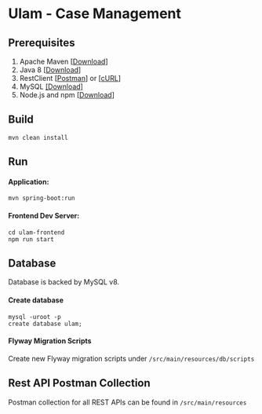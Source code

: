 # Ulam - Case Management

## Prerequisites

 1.  Apache Maven [[Download](https://maven.apache.org/download.cgi)]
 2.  Java 8 [[Download](https://www.oracle.com/technetwork/java/javase/downloads/jdk8-downloads-2133151.html)]
 3.  RestClient [[Postman](https://www.getpostman.com/apps)] or [[cURL]()]
 4.  MySQL [[Download]](https://www.mysql.com/downloads/)
 5.  Node.js and npm [[Download](https://nodejs.org/en/download/)]  

## Build

`mvn clean install`

## Run 
#### Application:

`mvn spring-boot:run`

#### Frontend Dev Server:

```
cd ulam-frontend 
npm run start
```

## Database

Database is backed by MySQL v8.

#### Create database

```
mysql -uroot -p
create database ulam;
```

#### Flyway Migration Scripts

Create new Flyway migration scripts under `/src/main/resources/db/scripts` 

## Rest API Postman Collection

Postman collection for all REST APIs can be found in `/src/main/resources`  